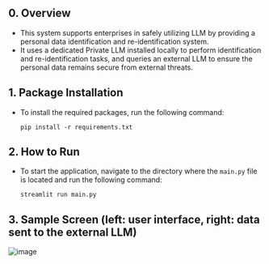 ## 0. Overview
- This system supports enterprises in safely utilizing LLM by providing a personal data identification and re-identification system.
- It uses a dedicated Private LLM installed locally to perform identification and re-identification tasks, and queries an external LLM to ensure the personal data remains secure from external threats.

## 1. Package Installation
- To install the required packages, run the following command:
  ```
  pip install -r requirements.txt
  ```

## 2. How to Run
- To start the application, navigate to the directory where the `main.py` file is located and run the following command:
  ```
  streamlit run main.py
  ```

## 3. Sample Screen (left: user interface, right: data sent to the external LLM)
![image](https://github.com/user-attachments/assets/761b08c5-6398-499a-9f01-e674a42fbaae)
